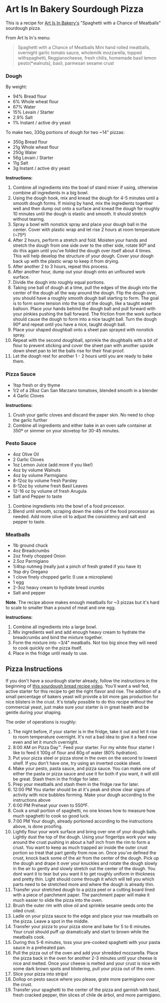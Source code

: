 # Art Is In Bakery Sourdough Pizza

This is a recipe for [Art Is In Bakery's](https://www.artisinbakery.com/) "Spaghetti with a Chance of Meatballs" sourdough pizza.

From Art Is In's menu:

> Spaghetti with a Chance of Meatballs
> Mini hand rolled meatballs, overnight garlic tomato sauce, wholemilk mozzarella, topped withspaghetti, Reggianocheese, fresh chilis, homemade basil lemon pesto(\*walnuts), basil, parmesan sesame crust


### Dough

By weight: 

- 94% Bread flour
- 6% Whole wheat flour
- 67% Water
- 15% Levain / Starter
- 2.9% Salt
- 1% Instant / active dry yeast

To make two, 330g portions of dough for two ~14" pizzas:

- 350g Bread flour
- 21g Whole wheat flour
- 250g Water
- 56g Levain / Starter
- 11g Salt
- 3g Instant / active dry yeast

**Instructions:**

1. Combine all ingredients into the bowl of stand mixer if using, otherwise combine all ingredients in a big bowl.
2. Using the dough hook, mix and knead the dough for 4-5 minutes until a smooth dough forms. If mixing by hand, mix the ingredients together well and then dump out onto a surface and knead the dough for roughly 10 minutes until the dough is elastic and smooth. It should stretch without tearing.
3. Spray a bowl with nonstick spray and place your dough ball in the center. Cover with plastic wrap and let rise 2 hours at room temperature (~75º)
4. After 2 hours, perform a stretch and fold. Moisten your hands and stretch the dough from one side over to the other side, rotate 90º and do this again until you've folded the dough over itself about 4 times. This will help develop the structure of your dough. Cover your dough back up with the plastic wrap to keep it from drying.
5. After another 2 to 3 hours, repeat this process.
6. After another hour, dump out your dough onto an unfloured work surface.
7. Divide the dough into roughly equal portions.
8. Taking one ball of dough at a time, pull the edges of the dough into the center of the dough all the way around the dough. Flip the dough over, you should have a roughly smooth dough ball starting to form. The goal is to form some tension into the top of the dough, like a taught water balloon. Place your hands behind the dough ball and pull forward with your pinkies pushing the ball forward. The friction from the work surface should cause the dough to form into a nice taught ball. Turn the dough 90º and repeat until you have a nice, taught dough ball.
9. Place your shaped doughball onto a sheet pan sprayed with nonstick spray.
10. Repeat with the second doughball, sprinkle the doughballs with a bit of flour to prevent sticking  and cover the sheet pan with another upside down sheet pan to let the balls rise for their final proof.
11. Let the dough rest for another 1 - 2 hours until you are ready to bake them.


### Pizza Sauce

- 1tsp fresh or dry thyme
- 1/2 of a 28oz Can San Marzano tomatoes, blended smooth in a blender
- 4 Garlic Cloves

**Instructions:**

1. Crush your garlic cloves and discard the paper skin. No need to chop the garlic further
2. Combine all ingredients and either bake in an oven safe container at 350º or simmer on your stovetop for 30-45 minutes.


### Pesto Sauce

- 4oz Olive Oil
- 2 Garlic Cloves
- 1oz Lemon Juice (add more if you like!)
- 4oz by volume Walnuts
- 4oz by volume Parmigiano
- 8-12oz by volume fresh Parsley
- 8-12oz by volume fresh Basil Leaves
- 12-16 oz by volume of fresh Arugula
- Salt and Pepper to taste

1. Combine ingredients into the bowl of a food processor.
2. Blend until smooth, scraping down the sides of the food processor as needed. Add more olive oil to adjust the consistency and salt and pepper to taste.

### Meatballs

- 1lb ground chuck
- 4oz Breadcrumbs
- 2oz finely chopped Onion
- 2.5oz Parmigiano
- 1/4tsp nutmeg (really just a pinch of fresh grated if you have it)
- 1tsp dry Oregano
- 1 clove finely chopped garlic (I use a microplane)
- 1 egg
- 2-3oz heavy cream to hydrate bread crumbs
- Salt and pepper

**Note**. The recipe above makes enough meatballs for ~3 pizzas but it's hard to scale to smaller than a pound of meat and one egg.

**Instructions:**

1. Combine all ingredients into a large bowl.
2. Mix ingredients well and add enough heavy cream to hydrate the breadcrumbs and bind the mixture together.
3. Form the mixture into ~3/4" meatballs. Not too big since they will need to cook quickly on the pizza itself.
4. Place in the fridge until ready to use.


## Pizza Instructions

If you don't have a sourdough starter already, follow the instructions in the beginning of [this sourdough bread recipe video](https://www.youtube.com/watch?v=2FVfJTGpXnU). You'll want a well fed, active starter for this recipe to get the right flavor and rise. The addition of a small percentage of bakers yeast will provide a bit more gas production for nice blisters in the crust. It's totally possible to do this recipe without the commercial yeast, just make sure your starter is in great health and be gentle during your shaping.

The order of operations is roughly:

1. The night before, if your starter is in the fridge, take it out and let it rise to room temperature overnight. It's not a bad idea to give it a feed now even and let it munch overnight.
2. 8:00 AM on Pizza Day™. Feed your starter. For my white flour starter I like to feed it 100g of flour and 80g of water (80% hydration).
3. Put your pizza steel or pizza stone in the oven on the second to lowest shelf. If you don't have one, try using an inverted cookie sheet.
4. Make your pesto, pasta sauce, and pizza sauce. You can make one of either the pasta or pizza sauce and use it for both if you want, it will still be great. Stash them in the fridge for later.
5. Prep your meatballs and stash them in the fridge raw for later.
6. 12:00 PM You starter should be at it's peak and show clear signs of activity with nice bubbles forming. Make your dough according to the instructions above
7. 6:00 PM Preheat your oven to 550ºF.
8. Cook a small portion of spaghetti, no one knows how to measure how much spaghetti to cook so good luck.
9. 7:00 PM Your dough, already portioned according to the instructions above, is done proofing.
10. Lightly flour your work surface and bring over one of your dough balls. Lightly dust the top of the dough. Using your fingertips work your way around the crust pushing in about a half inch from the rim to form a crust. You want to keep as much trapped air inside the outer crust portion so treat that part gently from now on. Once you've defined the crust, knock back some of the air from the center of the dough. Pick up the dough and drape it over your knuckles and rotate the dough slowly in the air to gently and slowly stretch out the center of the dough. You dont want it to tear but you want it to get roughly uniform in thickness and pretty thin. Light should come through it which will tell you which parts need to be stretched more and where the dough is already thin.
11. Transfer your stretched dough to a pizza peel or a cutting board lined with a piece of parchment paper. The parchment paper will make it much easier to slide the pizza into the oven.
12. Brush the outer rim with olive oil and sprinkle sesame seeds onto the oiled crust.
13. Ladle on your pizza sauce to the edge and place your raw meatballs on the pizza. Leave a spot in the middle.
14. Transfer your pizza to your pizza stone and bake for 5 to 6 minutes. Your crust should puff up dramatically and start to brown while the meatballs cook.
15. During this 5-6 minutes, toss your pre-cooked spaghetti with your pasta sauce in a preheated pan.
15. Pull the pizza out of the oven and add your shredded mozzarella. Place the pizza back in the oven for another 2-3 minutes until your cheese is nice and melted. Once your cheese is melted and your crust is nice with some dark brown spots and blistering, pull your pizza out of the oven.
16. Slice your pizza into strips!
17. Dollop on pesto sauce where you please, grate more parmigiano over the crust.
18. Transfer your spaghetti to the center of the pizza and garnish with basil, fresh cracked pepper, thin slices of chile de árbol, and more parmigiano.

